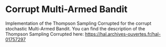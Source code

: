 # Corrupt Multi-Armed Bandit

Implementation of the Thompson Sampling Corrupted for the corrupt stochastic Multi-Armed Bandit.
You can find the description of the Thompson Sampling Corrupted here: https://hal.archives-ouvertes.fr/hal-01757297
